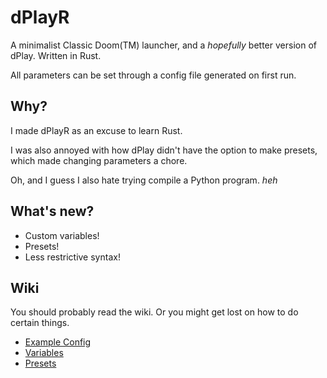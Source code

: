 # dPlayR
A minimalist Classic Doom(TM) launcher, and a *hopefully* better version of dPlay.
Written in Rust.

All parameters can be set through a config file generated on first run.

## Why?
I made dPlayR as an excuse to learn Rust.

I was also annoyed with how dPlay didn't have the option to make presets, which made changing parameters a chore.

Oh, and I guess I also hate trying compile a Python program. *heh*

## What's new?
* Custom variables!
* Presets!
* Less restrictive syntax!

## Wiki
You should probably read the wiki. Or you might get lost on how to do certain things.
* [Example Config](https://github.com/dastrukar/dplayr/wiki/Example-Config-File)
* [Variables](https://github.com/dastrukar/dplayr/wiki/Example-Config-File)
* [Presets](https://github.com/dastrukar/dplayr/wiki/Example-Config-File)

